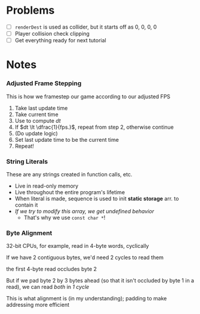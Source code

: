 # Problems

- [ ] `renderDest` is used as collider, but it starts off as 0, 0, 0, 0
- [ ] Player collision check clipping
- [ ] Get everything ready for next tutorial

# Notes

### Adjusted Frame Stepping
This is how we framestep our game according to our adjusted FPS

1. Take last update time
2. Take current time
3. Use to compute $dt$ 
4. If $dt \lt \dfrac{1}{fps.}$, repeat from step 2, otherwise continue
5. (Do update logic) 
5. Set last update time to be the current time
6. Repeat!

### String Literals
These are any strings created in function calls, etc.

- Live in read-only memory
- Live throughout the entire program's lifetime
- When literal is made, sequence is used to init **static storage** arr. to contain it
- *If we try to modify this array, we get undefined behavior*
    - That's why we use `const char *`!

### Byte Alignment
32-bit CPUs, for example, read in 4-byte words, cyclically

If we have 2 contiguous bytes, we'd need 2 cycles to read them

the first 4-byte read occludes byte 2 

But if we pad byte 2 by 3 bytes ahead (so that it isn't occluded by byte 1 in a read), we can read *both* in *1 cycle*

This is what alignment is (in my understanding); padding to make addressing more efficient

